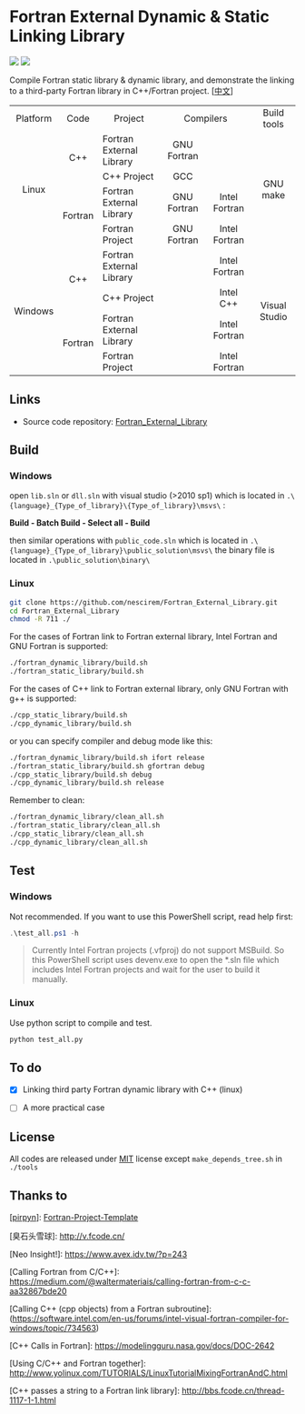 # Fortran External Dynamic & Static Linking  Library

![](https://img.shields.io/badge/platform-linux%20|%20windows-lightgrey.svg) ![](https://img.shields.io/badge/license-MIT-blue.svg)

Compile Fortran static library & dynamic library, and demonstrate the linking to a third-party Fortran library in C++/Fortran project. [[中文](./README_cn.md)]

<table>
 <tr align="center">
  <td>Platform</td>
  <td>Code</td>
  <td>Project</td>
  <td colspan=2>Compilers</td>
  <td>Build tools</td>
 </tr>
 <tr>
  <td rowspan=4 align="center">Linux</td>
  <td rowspan=2 align="center">C++</td>
  <td>Fortran External Library</td>
  <td align="center">GNU Fortran</td>
  <td align="center"></td>
  <td rowspan=4 align="center">GNU make</td>
 </tr>
 <tr>
  <td>C++ Project</td>
  <td align="center">GCC</td>
  <td align="center"></td>
 </tr>
 <tr>
  <td rowspan=2 align="center">Fortran</td>
  <td>Fortran External Library</td>
  <td align="center">GNU Fortran</td>
  <td align="center">Intel Fortran</td>
 </tr>
 <tr>
  <td>Fortran Project</td>
  <td align="center">GNU Fortran</td>
  <td align="center">Intel Fortran</td>
 </tr>
 <tr>
  <td rowspan=4 align="center">Windows</td>
  <td rowspan=2 align="center">C++</td>
  <td>Fortran External Library</td>
  <td align="center"></td>
  <td align="center">Intel Fortran</td>
  <td rowspan=4 align="center">Visual Studio</td>
 </tr>
 <tr>
  <td>C++ Project</td>
  <td align="center"></td>
  <td align="center">Intel C++</td>
 </tr>
 <tr>
  <td rowspan=2 align="center">Fortran</td>
  <td>Fortran External Library</td>
  <td align="center"></td>
  <td align="center">Intel Fortran</td>
 </tr>
 <tr>
  <td>Fortran Project</td>
  <td align="center"></td>
  <td align="center">Intel Fortran</td>
 </tr>
</table>


## Links

* Source code repository: [Fortran_External_Library](https://github.com/nescirem/Fortran_External_Library)



## Build

### Windows

open `lib.sln` or `dll.sln` with visual studio (>2010 sp1)  which is located in `.\{language}_{Type_of_library}\{Type_of_library}\msvs\` :

**Build - Batch Build - Select all - Build**

then similar operations with `public_code.sln` which is located in `.\{language}_{Type_of_library}\public_solution\msvs\` 
the binary file is located in `.\public_solution\binary\`

### Linux

```bash
git clone https://github.com/nescirem/Fortran_External_Library.git
cd Fortran_External_Library
chmod -R 711 ./
```

For the cases of Fortran link to Fortran external library, Intel Fortran and GNU Fortran is supported:

```bash
./fortran_dynamic_library/build.sh
./fortran_static_library/build.sh
```
For the cases of C++ link to Fortran external library, only GNU Fortran with g++ is supported:

```bash
./cpp_static_library/build.sh
./cpp_dynamic_library/build.sh
```

or you can specify compiler and debug mode like this:

```bash
./fortran_dynamic_library/build.sh ifort release
./fortran_static_library/build.sh gfortran debug
./cpp_static_library/build.sh debug
./cpp_dynamic_library/build.sh release
```

Remember to clean:

```bash
./fortran_dynamic_library/clean_all.sh
./fortran_static_library/clean_all.sh
./cpp_static_library/clean_all.sh
./cpp_dynamic_library/clean_all.sh
```



## Test

### Windows

Not recommended. If you want to use this PowerShell script, read help first:

```powershell
.\test_all.ps1 -h
```

>  Currently Intel Fortran projects (.vfproj) do not support MSBuild. So this PowerShell script uses devenv.exe to open the *.sln file which includes Intel Fortran projects and wait for the user to build it manually.

### Linux

Use python script to compile and test.

```python
python test_all.py
```



## To do

- [x] Linking third party Fortran dynamic library with C++ (linux)
- [ ] A more practical case



## License

All codes are released under [MIT](./LICENSE) license except `make_depends_tree.sh` in `./tools`



## Thanks to

[[pirpyn](https://github.com/pirpyn)]:  [Fortran-Project-Template](https://github.com/pirpyn/Fortran-Project-Template)

\[臭石头雪球]: http://v.fcode.cn/

\[Neo Insight!]: https://www.avex.idv.tw/?p=243

\[Calling Fortran from C/C++]: https://medium.com/@waltermateriais/calling-fortran-from-c-c-aa32867bde20

\[Calling C++ (cpp objects) from a Fortran subroutine]: (https://software.intel.com/en-us/forums/intel-visual-fortran-compiler-for-windows/topic/734563)

\[C++ Calls in Fortran]: https://modelingguru.nasa.gov/docs/DOC-2642

\[Using C/C++ and Fortran together]: http://www.yolinux.com/TUTORIALS/LinuxTutorialMixingFortranAndC.html

\[C++ passes a string to a Fortran link library]: http://bbs.fcode.cn/thread-1117-1-1.html

